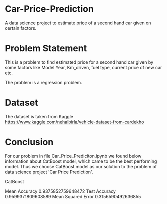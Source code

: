 # Car-Price-Prediction
A data science project to estimate price of a second hand car given on certain factors.

# Problem Statement

This is a problem to find estimated price for a second hand car given by some factors like Model Year, Km_driven, fuel type, current price of new car etc.

The problem is a regression problem.

# Dataset

The dataset is taken from Kaggle https://www.kaggle.com/nehalbirla/vehicle-dataset-from-cardekho

# Conclusion

For our problem in file Car_Price_Prediciton.ipynb we found below information about CatBoost model, which came to be the best performing model.
Thus we choose CatBoost model as our solution to the problem of data science project 'Car Price Prediction'.

CatBoost

Mean Accuracy 0.9375852759648472 Test Accuracy 0.9599371809608589 Mean Squared Error 0.3156590492636855
